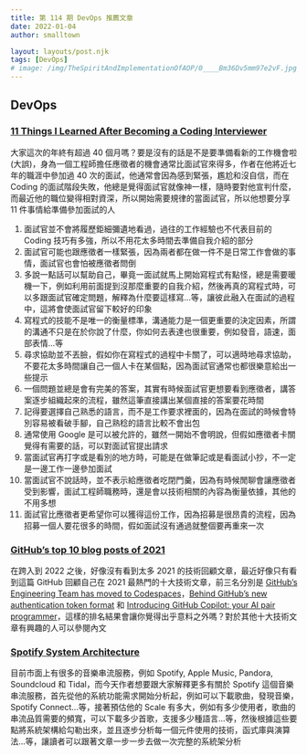 ```yaml
---
title: 第 114 期 DevOps 推薦文章
date: 2022-01-04
author: smalltown

layout: layouts/post.njk
tags: [DevOps]
# image: /img/TheSpiritAndImplementationOfAOP/0____Bm36Dv5mm97e2vF.jpg
---
```


## DevOps



<!-- summary -->
### [11 Things I Learned After Becoming a Coding Interviewer](https://betterprogramming.pub/11-things-i-learned-after-becoming-a-coding-interviewer-b951370ebda7)

大家這次的年終有超過 40 個月嗎？要是沒有的話是不是要準備看新的工作機會啦 (大誤)，身為一個工程師擔任應徵者的機會通常比面試官來得多，作者在他將近七年的職涯中參加過 40 次的面試，他通常會因為感到緊張，尷尬和沒自信，而在 Coding 的面試階段失敗，他總是覺得面試官就像神一樣，隨時要對他宣判什麼，而最近他的職位變得相對資深，所以開始需要規律的當面試官，所以他想要分享 11 件事情給準備參加面試的人
<!-- summary -->

01. 面試官並不會將履歷鉅細彌遺地看過，過往的工作經驗也不代表目前的 Coding 技巧有多強，所以不用花太多時間去準備自我介紹的部分
02. 面試官可能也跟應徵者一樣緊張，因為兩者都在做一件不是日常工作會做的事情，面試官也會怕被應徵者問倒
03. 多說一點話可以幫助自己，畢竟一面試就馬上開始寫程式有點怪，總是需要暖機一下，例如利用前面提到沒那麼重要的自我介紹，然後再真的寫程式時，可以多跟面試官確定問題，解釋為什麼要這樣寫...等，讓彼此融入在面試的過程中，這將會使面試官留下較好的印象
04. 寫程式的技能不是唯一的衡量標準，溝通能力是一個更重要的決定因素，所謂的溝通不只是在於你說了什麼，你如何去表達也很重要，例如發音，語速，面部表情...等
05. 尋求協助並不丟臉，假如你在寫程式的過程中卡關了，可以適時地尋求協助，不要花太多時間讓自己一個人卡在某個點，因為面試官通常也都很樂意給出一些提示
06. 一個問題並總是會有完美的答案，其實有時候面試官更想要看到應徵者，講答案逐步組織起來的流程，雖然這筆直接講出某個直接的答案要花時間
07. 記得要選擇自己熟悉的語言，而不是工作要求裡面的，因為在面試的時候會特別容易被看破手腳，自己熟稔的語言比較不會出包
08. 通常使用 Google 是可以被允許的，雖然一開始不會明說，但假如應徵者卡關覺得有需要的話，可以對面試官提出請求
09. 當面試官再打字或是看別的地方時，可能是在做筆記或是看面試小抄，不一定是一邊工作一邊參加面試
10. 當面試官不說話時，並不表示給應徵者吃閉門羹，因為有時候閒聊會讓應徵者受到影響，面試工程師職務時，還是會以技術相關的內容為衡量依據，其他的不用多想
11. 面試官比應徵者更希望你可以獲得這份工作，因為招募是很昂貴的流程，因為招募一個人要花很多的時間，假如面試沒有通過就整個要再重來一次


### [GitHub’s top 10 blog posts of 2021](https://github.blog/2021-12-28-githubs-top-10-blog-posts-of-2021/)

在跨入到 2022 之後，好像沒有看到太多 2021 的技術回顧文章，最近好像只有看到這篇 GitHub 回顧自己在 2021 最熱門的十大技術文章，前三名分別是 [GitHub’s Engineering Team has moved to Codespaces](https://github.blog/2021-08-11-githubs-engineering-team-moved-codespaces/)，[Behind GitHub’s new authentication token format](https://github.blog/2021-04-05-behind-githubs-new-authentication-token-formats/) 和 [Introducing GitHub Copilot: your AI pair programmer](https://github.blog/2021-06-29-introducing-github-copilot-ai-pair-programmer/)，這樣的排名結果會讓你覺得出乎意料之外嗎？對於其他十大技術文章有興趣的人可以參閱內文

### [Spotify System Architecture](https://medium.com/interviewnoodle/spotify-system-architecture-6bb418db6084)

目前市面上有很多的音樂串流服務，例如 Spotify, Apple Music, Pandora, Soundcloud 和 Tidal，而今天作者想要跟大家解釋更多有關於  Spotify 這個音樂串流服務，首先從他的系統功能需求開始分析起，例如可以下載歌曲，發現音樂，Spotify Connect...等，接著預估他的 Scale 有多大，例如有多少使用者，歌曲的串流品質需要的頻寬，可以下載多少首歌，支援多少種語言...等，然後根據這些要點將系統架構給勾勒出來，並且逐步分析每一個元件使用的技術，函式庫與演算法...等，讓讀者可以跟著文章一步一步去做一次完整的系統架分析